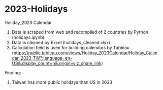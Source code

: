 # 2023-Holidays
Holiday_2023 Calendar
1. Data is scraped from web and recompiled of 2 countries by Python (holidays.ipynb)
2. Data is cleaned by Excel (holidays_cleaned.xlsx)
3. Calculation field is used for building calendars by Tableau 
(https://public.tableau.com/views/Holiday_2023Calendar/Holiday_Calendar_2023_TW?:language=en-US&:display_count=n&:origin=viz_share_link)

Finding:
1. Taiwan has more public holidays than US in 2023
